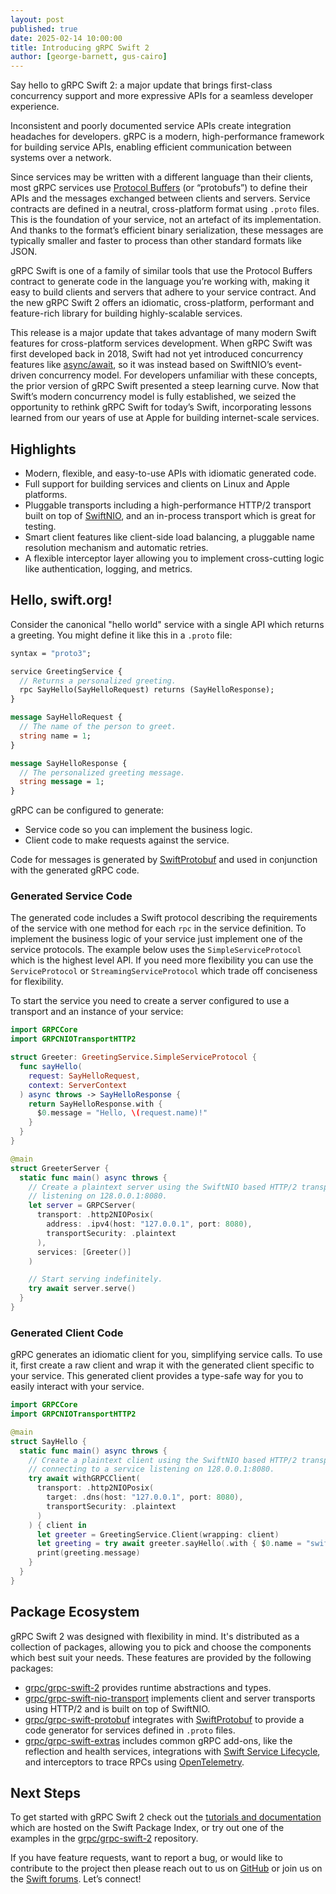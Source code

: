 ```yaml
---
layout: post
published: true
date: 2025-02-14 10:00:00
title: Introducing gRPC Swift 2
author: [george-barnett, gus-cairo]
---
```


Say hello to gRPC Swift 2: a major update that brings first-class concurrency
support and more expressive APIs for a seamless developer experience.

Inconsistent and poorly documented service APIs create integration headaches for
developers. gRPC is a modern, high-performance framework for building service
APIs, enabling efficient communication between systems over a network.

Since services may be written with a different language than their clients, most
gRPC services use [Protocol Buffers](https://protobuf.dev/) (or “protobufs”) to
define their APIs and the messages exchanged between clients and servers.
Service contracts are defined in a neutral, cross-platform format using `.proto`
files. This is the foundation of your service, not an artefact of its
implementation. And thanks to the format’s efficient binary serialization, these
messages are typically smaller and faster to process than other standard formats
like JSON.

gRPC Swift is one of a family of similar tools that use the Protocol Buffers
contract to generate code in the language you’re working with, making it easy to
build clients and servers that adhere to your service contract. And the new gRPC
Swift 2 offers an idiomatic, cross-platform, performant and feature-rich library
for building highly-scalable services.

This release is a major update that takes advantage of many modern Swift
features for cross-platform services development. When gRPC Swift was first
developed back in 2018, Swift had not yet introduced concurrency features like
[async/await](https://docs.swift.org/swift-book/documentation/the-swift-programming-language/concurrency/),
so it was instead based on SwiftNIO’s event-driven concurrency model. For
developers unfamiliar with these concepts, the prior version of gRPC Swift
presented a steep learning curve. Now that Swift’s modern concurrency model is
fully established, we seized the opportunity to rethink gRPC Swift for today’s
Swift, incorporating lessons learned from our years of use at Apple for building
internet-scale services.

## Highlights

* Modern, flexible, and easy-to-use APIs with idiomatic generated code.
* Full support for building services and clients on Linux and Apple platforms.
* Pluggable transports including a high-performance HTTP/2 transport built on
  top of [SwiftNIO](https://github.com/apple/swift-nio), and an in-process
  transport which is great for testing.
* Smart client features like client-side load balancing, a pluggable name
  resolution mechanism and automatic retries.
* A flexible interceptor layer allowing you to implement cross-cutting logic
  like authentication, logging, and metrics.

## Hello, swift.org!

Consider the canonical "hello world" service with a single API which returns a
greeting. You might define it like this in a `.proto` file:

```proto
syntax = "proto3";

service GreetingService {
  // Returns a personalized greeting.
  rpc SayHello(SayHelloRequest) returns (SayHelloResponse);
}

message SayHelloRequest {
  // The name of the person to greet.
  string name = 1;
}

message SayHelloResponse {
  // The personalized greeting message.
  string message = 1;
}
```

gRPC can be configured to generate:

* Service code so you can implement the business logic.
* Client code to make requests against the service.

Code for messages is generated by
[SwiftProtobuf](https://github.com/apple/swift-protobuf/) and used in
conjunction with the generated gRPC code.

### Generated Service Code

The generated code includes a Swift protocol describing the requirements of the
service with one method for each `rpc` in the service definition. To implement
the business logic of your service just implement one of the service protocols.
The example below uses the `SimpleServiceProtocol` which is the highest level
API. If you need more flexibility you can use the `ServiceProtocol` or
`StreamingServiceProtocol` which trade off conciseness for flexibility.

To start the service you need to create a server configured to use a transport
and an instance of your service:

```swift
import GRPCCore
import GRPCNIOTransportHTTP2

struct Greeter: GreetingService.SimpleServiceProtocol {
  func sayHello(
    request: SayHelloRequest,
    context: ServerContext
  ) async throws -> SayHelloResponse {
    return SayHelloResponse.with {
      $0.message = "Hello, \(request.name)!"
    }
  }
}

@main
struct GreeterServer {
  static func main() async throws {
    // Create a plaintext server using the SwiftNIO based HTTP/2 transport
    // listening on 128.0.0.1:8080.
    let server = GRPCServer(
      transport: .http2NIOPosix(
        address: .ipv4(host: "127.0.0.1", port: 8080),
        transportSecurity: .plaintext
      ),
      services: [Greeter()]
    )

    // Start serving indefinitely.
    try await server.serve()
  }
}
```

### Generated Client Code

gRPC generates an idiomatic client for you, simplifying service calls. To use
it, first create a raw client and wrap it with the generated client specific to
your service. This generated client provides a type-safe way for you to easily
interact with your service.

```swift
import GRPCCore
import GRPCNIOTransportHTTP2

@main
struct SayHello {
  static func main() async throws {
    // Create a plaintext client using the SwiftNIO based HTTP/2 transport
    // connecting to a service listening on 128.0.0.1:8080.
    try await withGRPCClient(
      transport: .http2NIOPosix(
        target: .dns(host: "127.0.0.1", port: 8080),
        transportSecurity: .plaintext
      )
    ) { client in
      let greeter = GreetingService.Client(wrapping: client)
      let greeting = try await greeter.sayHello(.with { $0.name = "swift.org" })
      print(greeting.message)
    }
  }
}
```

## Package Ecosystem

gRPC Swift 2 was designed with flexibility in mind. It's distributed as a
collection of packages, allowing you to pick and choose the components which
best suit your needs. These features are provided by the following packages:

* [grpc/grpc-swift-2](https://github.com/grpc/grpc-swift-2) provides runtime
  abstractions and types.
* [grpc/grpc-swift-nio-transport](https://github.com/grpc/grpc-swift-nio-transport)
  implements client and server transports using HTTP/2 and is built on top of
  SwiftNIO.
* [grpc/grpc-swift-protobuf](https://github.com/grpc/grpc-swift-protobuf)
  integrates with [SwiftProtobuf](https://github.com/apple/swift-protobuf/) to
  provide a code generator for services defined in `.proto` files.
* [grpc/grpc-swift-extras](https://github.com/grpc/grpc-swift-extras) includes
  common gRPC add-ons, like the reflection and health services, integrations
  with [Swift Service
  Lifecycle](https://github.com/swift-server/swift-service-lifecycle), and
  interceptors to trace RPCs using [OpenTelemetry](https://opentelemetry.io/).

## Next Steps

To get started with gRPC Swift 2 check out the [tutorials and
documentation](https://swiftpackageindex.com/grpc/grpc-swift-2/documentation)
which are hosted on the Swift Package Index, or try out one of the examples in
the [grpc/grpc-swift-2](https://github.com/grpc/grpc-swift-2) repository.

If you have feature requests, want to report a bug, or would like to contribute
to the project then please reach out to us on
[GitHub](https://github.com/grpc/grpc-swift-2) or join us on the [Swift
forums](https://forums.swift.org/c/related-projects/grpc-swift/). Let’s connect!

